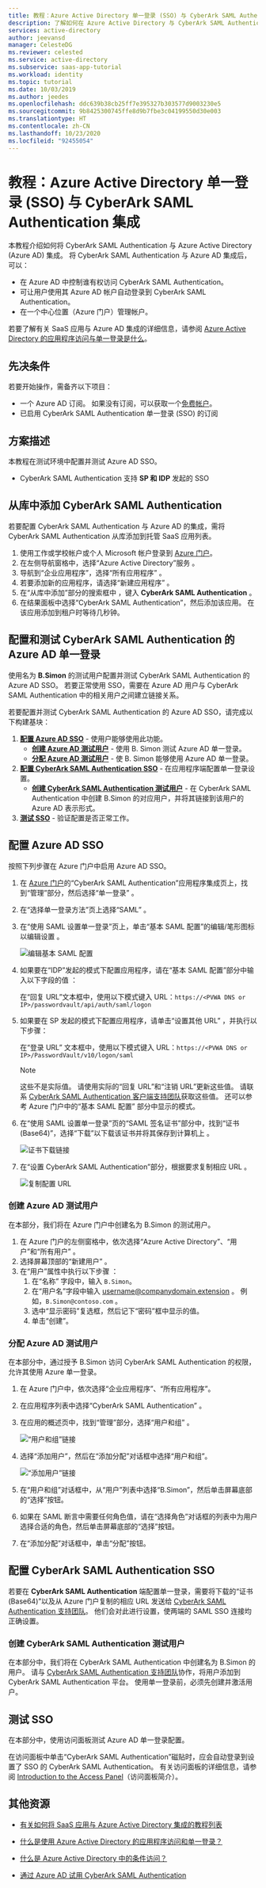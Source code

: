 ```yaml
---
title: 教程：Azure Active Directory 单一登录 (SSO) 与 CyberArk SAML Authentication 集成 | Microsoft Docs
description: 了解如何在 Azure Active Directory 与 CyberArk SAML Authentication 之间配置单一登录。
services: active-directory
author: jeevansd
manager: CelesteDG
ms.reviewer: celested
ms.service: active-directory
ms.subservice: saas-app-tutorial
ms.workload: identity
ms.topic: tutorial
ms.date: 10/03/2019
ms.author: jeedes
ms.openlocfilehash: ddc639b38cb25ff7e395327b303577d9003230e5
ms.sourcegitcommit: 9b8425300745ffe8d9b7fbe3c04199550d30e003
ms.translationtype: HT
ms.contentlocale: zh-CN
ms.lasthandoff: 10/23/2020
ms.locfileid: "92455054"
---
```

# <a name="tutorial-azure-active-directory-single-sign-on-sso-integration-with-cyberark-saml-authentication"></a>教程：Azure Active Directory 单一登录 (SSO) 与 CyberArk SAML Authentication 集成

本教程介绍如何将 CyberArk SAML Authentication 与 Azure Active Directory (Azure AD) 集成。 将 CyberArk SAML Authentication 与 Azure AD 集成后，可以：

* 在 Azure AD 中控制谁有权访问 CyberArk SAML Authentication。
* 可让用户使用其 Azure AD 帐户自动登录到 CyberArk SAML Authentication。
* 在一个中心位置（Azure 门户）管理帐户。

若要了解有关 SaaS 应用与 Azure AD 集成的详细信息，请参阅 [Azure Active Directory 的应用程序访问与单一登录是什么](../manage-apps/what-is-single-sign-on.md)。

## <a name="prerequisites"></a>先决条件

若要开始操作，需备齐以下项目：

* 一个 Azure AD 订阅。 如果没有订阅，可以获取一个[免费帐户](https://azure.microsoft.com/free/)。
* 已启用 CyberArk SAML Authentication 单一登录 (SSO) 的订阅

## <a name="scenario-description"></a>方案描述

本教程在测试环境中配置并测试 Azure AD SSO。

* CyberArk SAML Authentication 支持 **SP 和 IDP** 发起的 SSO

## <a name="adding-cyberark-saml-authentication-from-the-gallery"></a>从库中添加 CyberArk SAML Authentication

若要配置 CyberArk SAML Authentication 与 Azure AD 的集成，需将 CyberArk SAML Authentication 从库添加到托管 SaaS 应用列表。

1. 使用工作或学校帐户或个人 Microsoft 帐户登录到 [Azure 门户](https://portal.azure.com)。
1. 在左侧导航窗格中，选择“Azure Active Directory”服务  。
1. 导航到“企业应用程序”，选择“所有应用程序”   。
1. 若要添加新的应用程序，请选择“新建应用程序”  。
1. 在“从库中添加”部分的搜索框中  ，键入 **CyberArk SAML Authentication** 。
1. 在结果面板中选择“CyberArk SAML Authentication”，然后添加该应用。  在该应用添加到租户时等待几秒钟。

## <a name="configure-and-test-azure-ad-single-sign-on-for-cyberark-saml-authentication"></a>配置和测试 CyberArk SAML Authentication 的 Azure AD 单一登录

使用名为 **B.Simon** 的测试用户配置并测试 CyberArk SAML Authentication 的 Azure AD SSO。 若要正常使用 SSO，需要在 Azure AD 用户与 CyberArk SAML Authentication 中的相关用户之间建立链接关系。

若要配置并测试 CyberArk SAML Authentication 的 Azure AD SSO，请完成以下构建基块：

1. **[配置 Azure AD SSO](#configure-azure-ad-sso)** - 使用户能够使用此功能。
    * **[创建 Azure AD 测试用户](#create-an-azure-ad-test-user)** - 使用 B. Simon 测试 Azure AD 单一登录。
    * **[分配 Azure AD 测试用户](#assign-the-azure-ad-test-user)** - 使 B. Simon 能够使用 Azure AD 单一登录。
1. **[配置 CyberArk SAML Authentication SSO](#configure-cyberark-saml-authentication-sso)** - 在应用程序端配置单一登录设置。
    * **[创建 CyberArk SAML Authentication 测试用户](#create-cyberark-saml-authentication-test-user)** - 在 CyberArk SAML Authentication 中创建 B.Simon 的对应用户，并将其链接到该用户的 Azure AD 表示形式。
1. **[测试 SSO](#test-sso)** - 验证配置是否正常工作。

## <a name="configure-azure-ad-sso"></a>配置 Azure AD SSO

按照下列步骤在 Azure 门户中启用 Azure AD SSO。

1. 在 [Azure 门户](https://portal.azure.com/)的“CyberArk SAML Authentication”应用程序集成页上，找到“管理”部分，然后选择“单一登录”    。
1. 在“选择单一登录方法”页上选择“SAML”   。
1. 在“使用 SAML 设置单一登录”页上，单击“基本 SAML 配置”的编辑/笔形图标以编辑设置   。

   ![编辑基本 SAML 配置](common/edit-urls.png)

1. 如果要在“IDP”发起的模式下配置应用程序，请在“基本 SAML 配置”部分中输入以下字段的值   ：

    在“回复 URL”文本框中，使用以下模式键入 URL：`https://<PVWA DNS or IP>/passwordvault/api/auth/saml/logon` 

1. 如果要在 SP  发起的模式下配置应用程序，请单击“设置其他 URL”  ，并执行以下步骤：

    在“登录 URL”  文本框中，使用以下模式键入 URL：`https://<PVWA DNS or IP>/PasswordVault/v10/logon/saml`

    > [!NOTE]
    > 这些不是实际值。 请使用实际的“回复 URL”和“注销 URL”更新这些值。 请联系 [CyberArk SAML Authentication 客户端支持团队](mailto:bizdevtech@cyberark.com)获取这些值。 还可以参考 Azure 门户中的“基本 SAML 配置”  部分中显示的模式。

1. 在“使用 SAML 设置单一登录”页的“SAML 签名证书”部分中，找到“证书(Base64)”，选择“下载”以下载该证书并将其保存到计算机上     。

    ![证书下载链接](common/certificatebase64.png)

1. 在“设置 CyberArk SAML Authentication”部分，根据要求复制相应 URL  。

    ![复制配置 URL](common/copy-configuration-urls.png)

### <a name="create-an-azure-ad-test-user"></a>创建 Azure AD 测试用户

在本部分，我们将在 Azure 门户中创建名为 B.Simon 的测试用户。

1. 在 Azure 门户的左侧窗格中，依次选择“Azure Active Directory”、“用户”和“所有用户”    。
1. 选择屏幕顶部的“新建用户”  。
1. 在“用户”属性中执行以下步骤  ：
   1. 在“名称”  字段中，输入 `B.Simon`。  
   1. 在“用户名”字段中输入 username@companydomain.extension  。 例如，`B.Simon@contoso.com` 。
   1. 选中“显示密码”复选框，然后记下“密码”框中显示的值。  
   1. 单击“创建”。 

### <a name="assign-the-azure-ad-test-user"></a>分配 Azure AD 测试用户

在本部分中，通过授予 B.Simon 访问 CyberArk SAML Authentication 的权限，允许其使用 Azure 单一登录。

1. 在 Azure 门户中，依次选择“企业应用程序”、“所有应用程序”。  
1. 在应用程序列表中选择“CyberArk SAML Authentication”  。
1. 在应用的概述页中，找到“管理”部分，选择“用户和组”   。

   ![“用户和组”链接](common/users-groups-blade.png)

1. 选择“添加用户”，然后在“添加分配”对话框中选择“用户和组”。   

    ![“添加用户”链接](common/add-assign-user.png)

1. 在“用户和组”对话框中，从“用户”列表中选择“B.Simon”，然后单击屏幕底部的“选择”按钮。   
1. 如果在 SAML 断言中需要任何角色值，请在“选择角色”对话框的列表中为用户选择合适的角色，然后单击屏幕底部的“选择”按钮。  
1. 在“添加分配”对话框中，单击“分配”按钮。  

## <a name="configure-cyberark-saml-authentication-sso"></a>配置 CyberArk SAML Authentication SSO

若要在 **CyberArk SAML Authentication** 端配置单一登录，需要将下载的“证书(Base64)”以及从 Azure 门户复制的相应 URL 发送给 [CyberArk SAML Authentication 支持团队](mailto:bizdevtech@cyberark.com)。  他们会对此进行设置，使两端的 SAML SSO 连接均正确设置。

### <a name="create-cyberark-saml-authentication-test-user"></a>创建 CyberArk SAML Authentication 测试用户

在本部分中，我们将在 CyberArk SAML Authentication 中创建名为 B.Simon 的用户。 请与 [CyberArk SAML Authentication 支持团队](mailto:bizdevtech@cyberark.com)协作，将用户添加到 CyberArk SAML Authentication 平台。 使用单一登录前，必须先创建并激活用户。

## <a name="test-sso"></a>测试 SSO

在本部分中，使用访问面板测试 Azure AD 单一登录配置。

在访问面板中单击“CyberArk SAML Authentication”磁贴时，应会自动登录到设置了 SSO 的 CyberArk SAML Authentication。 有关访问面板的详细信息，请参阅 [Introduction to the Access Panel](../user-help/my-apps-portal-end-user-access.md)（访问面板简介）。

## <a name="additional-resources"></a>其他资源

- [有关如何将 SaaS 应用与 Azure Active Directory 集成的教程列表](./tutorial-list.md)

- [什么是使用 Azure Active Directory 的应用程序访问和单一登录？](../manage-apps/what-is-single-sign-on.md)

- [什么是 Azure Active Directory 中的条件访问？](../conditional-access/overview.md)

- [通过 Azure AD 试用 CyberArk SAML Authentication](https://aad.portal.azure.com/)